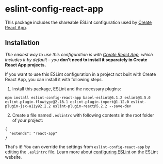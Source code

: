 # eslint-config-react-app

This package includes the shareable ESLint configuration used by [Create React App](https://github.com/facebookincubator/create-react-app).

## Installation

*The easiest way to use this configuration is with [Create React App](https://github.com/facebookincubator/create-react-app), which includes it by default – you* **don't need to install it separately in Create React App projects.**

If you want to use this ESLint configuration in a project not built with Create React App, you can install it with following steps.

1. Install this package, ESLint and the necessary plugins:

  ```
  npm install eslint-config-react-app babel-eslint@6.1.2 eslint@3.5.0 eslint-plugin-flowtype@2.18.1 eslint-plugin-import@1.12.0 eslint-plugin-jsx-a11y@2.2.2 eslint-plugin-react@5.2.2 --save-dev
  ```

2. Create a file named `.eslintrc` with following contents in the root folder of your project:

  ```
  {
    "extends": "react-app"
  }
  ```

  That's it! You can override the settings from `eslint-config-react-app` by editing the `.eslintrc` file. Learn more about [configuring ESLint](http://eslint.org/docs/user-guide/configuring) on the ESLint website.
